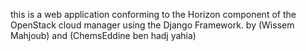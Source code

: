 this is a web application conforming to the Horizon component of the OpenStack cloud manager using the Django Framework.
by (Wissem Mahjoub) and (ChemsEddine ben hadj yahia)

